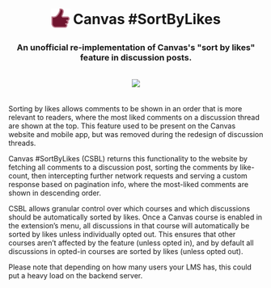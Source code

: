 <h1 align="center">
  <sub>
    <img src="https://github.com/shrayus-masanam/sort-by-likes/blob/main/src/img/csbl_1024.png" height="38" width="38">
  </sub>
  Canvas #SortByLikes
</h1>
<h3 align="center">An unofficial re-implementation of Canvas's "sort by likes" feature in discussion posts.</h3>
<br>
<div align="center"><img width="250px" src="https://github.com/user-attachments/assets/a9096cfa-0692-4c4f-ba77-c1026ba6f44f" /></div>
<br>
<p>
Sorting by likes allows comments to be shown in an order that is more relevant to readers, where the most liked comments on a discussion thread are shown at the top. This feature used to be present on the Canvas website and mobile app, but was removed during the redesign of discussion threads.

Canvas #SortByLikes (CSBL) returns this functionality to the website by fetching all comments to a discussion post, sorting the comments by like-count, then intercepting further network requests and serving a custom response based on pagination info, where the most-liked comments are shown in descending order.

CSBL allows granular control over which courses and which discussions should be automatically sorted by likes. Once a Canvas course is enabled in the extension’s menu, all discussions in that course will automatically be sorted by likes unless individually opted out. This ensures that other courses aren’t affected by the feature (unless opted in), and by default all discussions in opted-in courses are sorted by likes (unless opted out).

Please note that depending on how many users your LMS has, this could put a heavy load on the backend server.
</p>